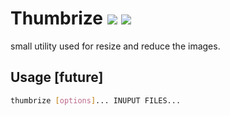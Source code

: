 # Thumbrize  ![](https://github.com/ajilraju/thumbrize/workflows/Python%20application/badge.svg) ![](https://github.com/ajilraju/thumbrize/workflows/Docker%20Image%20CI/badge.svg)
small utility used for resize and reduce the images.

## Usage [future]

```bash
thumbrize [options]... INUPUT FILES... 

